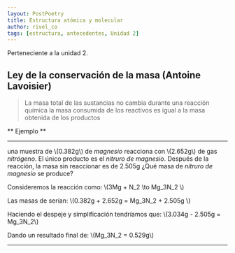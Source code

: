 ```yaml
---
layout: PostPoetry
title: Estructura atómica y molecular
author: rivel_co
tags: [estructura, antecedentes, Unidad 2]
---
```


Perteneciente a la unidad 2.

## Ley de la conservación de la masa (Antoine Lavoisier)

> La masa total de las sustancias no cambia durante una reacción química la masa consumida de los reactivos es igual a la masa obtenida de los productos

** Ejemplo **

- - -

una muestra de \\(0.382g\\) de *magnesio* reacciona con \\(2.652g\\) de gas *nitrógeno*. El único producto es el *nitruro de magnesio*. Después de la reacción, la masa sin reaccionar es de 2.505g ¿Qué masa de *nitruro de magnesio* se produce?

Consideremos la reacción como: \\(3Mg + N_2 \to Mg_3N_2 \\)

Las masas de serían: \\(0.382g + 2.652g = Mg_3N_2 + 2.505g \\)

Haciendo el despeje y simplificación tendríamos que: \\(3.034g - 2.505g = Mg_3N_2\\)

Dando un resultado final de: \\(Mg_3N_2 = 0.529g\\)

- - -